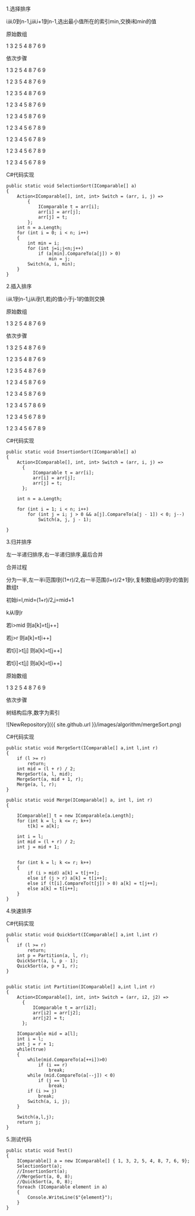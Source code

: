 
1.选择排序

i从0到n-1,j从i+1到n-1,选出最小值所在的索引min,交换i和min的值


原始数组

1 3 2 5 4 8 7 6 9

依次步骤

1 3 2 5 4 8 7 6 9

1 2 3 5 4 8 7 6 9

1 2 3 5 4 8 7 6 9

1 2 3 4 5 8 7 6 9

1 2 3 4 5 8 7 6 9

1 2 3 4 5 6 7 8 9

1 2 3 4 5 6 7 8 9

1 2 3 4 5 6 7 8 9

1 2 3 4 5 6 7 8 9


C#代码实现

	public static void SelectionSort(IComparable[] a)
    {
        Action<IComparable[], int, int> Switch = (arr, i, j) =>
            {
                IComparable t = arr[i];
                arr[i] = arr[j];
                arr[j] = t;
            };
        int n = a.Length;
        for (int i = 0; i < n; i++)
        {
            int min = i;
            for (int j=i;j<n;j++)
                if (a[min].CompareTo(a[j]) > 0)
                    min = j;
            Switch(a, i, min);
        }
    }



2.插入排序

i从1到n-1,j从i到1,若j的值小于j-1的值则交换


原始数组

1 3 2 5 4 8 7 6 9

依次步骤

1 3 2 5 4 8 7 6 9

1 2 3 5 4 8 7 6 9

1 2 3 5 4 8 7 6 9

1 2 3 4 5 8 7 6 9

1 2 3 4 5 8 7 6 9

1 2 3 4 5 7 8 6 9

1 2 3 4 5 6 7 8 9

1 2 3 4 5 6 7 8 9


C#代码实现

    public static void InsertionSort(IComparable[] a)
    {
        Action<IComparable[], int, int> Switch = (arr, i, j) =>
          {
              IComparable t = arr[i];
              arr[i] = arr[j];
              arr[j] = t;
          };

        int n = a.Length;

        for (int i = 1; i < n; i++)
            for (int j = i; j > 0 && a[j].CompareTo(a[j - 1]) < 0; j--)
                Switch(a, j, j - 1);

    }



3.归并排序

左一半递归排序,右一半递归排序,最后合并

合并过程

分为一半,左一半i范围l到(1+r)/2,右一半范围(l+r)/2+1到r,复制数组a的l到r的值到数组t

初始i=l,mid=(1+r)/2,j=mid+1

k从l到r

若i>mid 则a[k]=t[j++] 

若j>r 则a[k]=t[i++]

若t[i]>t[j] 则a[k]=t[j++]

若t[i]<t[j] 则a[k]=t[i++]


原始数组

1 3 2 5 4 8 7 6 9

依次步骤

树结构后序,数字为索引

 ![NewRepository]({{ site.github.url }}/images/algorithm/mergeSort.png)

C#代码实现

    public static void MergeSort(IComparable[] a,int l,int r)
    {
        if (l >= r)
            return;
        int mid = (l + r) / 2;
        MergeSort(a, l, mid);
        MergeSort(a, mid + 1, r);
        Merge(a, l, r);
    }

    public static void Merge(IComparable[] a, int l, int r)
    {

        IComparable[] t = new IComparable[a.Length];
        for (int k = l; k <= r; k++)
            t[k] = a[k];

        int i = l;
        int mid = (l + r) / 2;
        int j = mid + 1;


        for (int k = l; k <= r; k++)
        {
            if (i > mid) a[k] = t[j++];
            else if (j > r) a[k] = t[i++];
            else if (t[i].CompareTo(t[j]) > 0) a[k] = t[j++];
            else a[k] = t[i++];
        }
    }



4.快速排序


C#代码实现

    public static void QuickSort(IComparable[] a,int l,int r)
    {
        if (l >= r)
            return;
        int p = Partition(a, l, r);
        QuickSort(a, l, p - 1);
        QuickSort(a, p + 1, r);
    }


    public static int Partition(IComparable[] a,int l,int r)
    {
        Action<IComparable[], int, int> Switch = (arr, i2, j2) =>
          {
              IComparable t = arr[i2];
              arr[i2] = arr[j2];
              arr[j2] = t;
          };

        IComparable mid = a[l];
        int i = l;
        int j = r + 1;
        while(true)
        {
            while(mid.CompareTo(a[++i])>0) 
                if (i == r)
                    break;
            while (mid.CompareTo(a[--j]) < 0)
                if (j == l)
                    break;
            if (i >= j)
                break;
            Switch(a, i, j);
        }

        Switch(a,l,j);
        return j;
    }


5.测试代码

    public static void Test()
    {
        IComparable[] a = new IComparable[] { 1, 3, 2, 5, 4, 8, 7, 6, 9};
        SelectionSort(a);
		//InsertionSort(a);
		//MergeSort(a, 0, 8);
		//QuickSort(a, 0, 8);
        foreach (IComparable element in a)
        {
            Console.WriteLine($"{element}");
        }
    }
